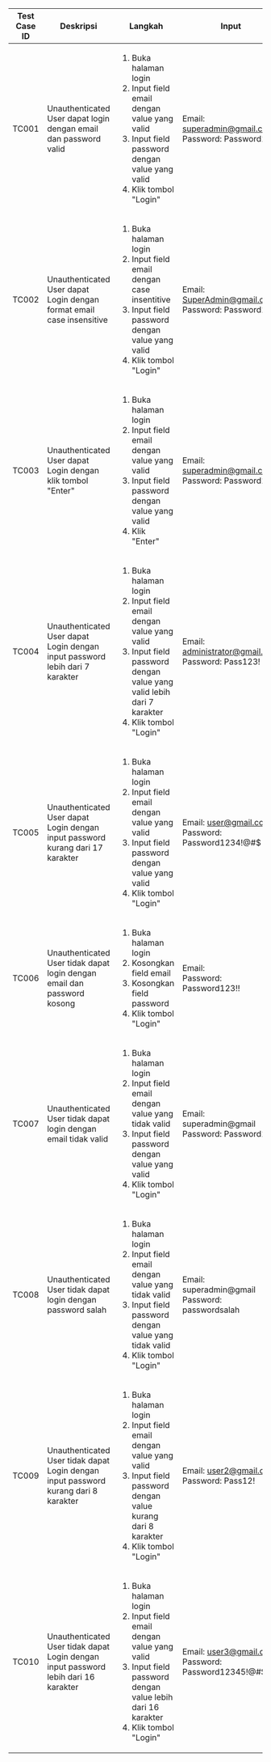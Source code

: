 | Test Case ID | Deskripsi | Langkah | Input | Expected Result |
|--------------|-----------|---------|-------|-----------------|
| TC001 | Unauthenticated User dapat login dengan email dan password valid | <ol><li>Buka halaman login</li><li>Input field email dengan value yang valid</li><li>Input field password dengan value yang valid</li><li>Klik tombol "Login"</li></ol> | Email: superadmin@gmail.com <br>Password: Password123! | User berhasil login dan diarahkan ke dashboard |
| TC002 | Unauthenticated User dapat Login dengan format email case insensitive | <ol><li>Buka halaman login</li><li>Input field email dengan case insentitive</li><li>Input field password dengan value yang valid</li><li>Klik tombol "Login"</li></ol> | Email: SuperAdmin@gmail.com <br>Password: Password123! | User berhasil login dan diarahkan ke dashboard |
| TC003 | Unauthenticated User dapat Login dengan klik tombol "Enter"  | <ol><li>Buka halaman login</li><li>Input field email dengan value yang valid</li><li>Input field password dengan value yang valid</li><li>Klik "Enter"</li></ol> | Email: superadmin@gmail.com <br>Password: Password123! | User berhasil login dan diarahkan ke dashboard |
| TC004 | Unauthenticated User dapat Login dengan input password lebih dari 7 karakter | <ol><li>Buka halaman login</li><li>Input field email dengan value yang valid</li><li>Input field password dengan value yang valid lebih dari 7 karakter</li><li>Klik tombol "Login"</li></ol> | Email: administrator@gmail.com <br>Password: Pass123! | User berhasil login dan diarahkan ke dashboard |
| TC005 | Unauthenticated User dapat Login dengan input password kurang dari 17 karakter | <ol><li>Buka halaman login</li><li>Input field email dengan value yang valid</li><li>Input field password dengan value yang valid</li><li>Klik tombol "Login"</li></ol> | Email: user@gmail.com <br>Password: Password1234!@#$ | User berhasil login dan diarahkan ke dashboard |
| TC006 | Unauthenticated User tidak dapat login dengan email dan password kosong | <ol><li>Buka halaman login</li><li>Kosongkan field email</li><li>Kosongkan field password</li><li>Klik tombol "Login"</li></ol> | Email:<br>Password: Password123!! | Sistem menampilkan validation alert "Email wajib diisi!" pada field email dan "Password wajib diisi!" pada field password |
| TC007 | Unauthenticated User tidak dapat login dengan email tidak valid | <ol><li>Buka halaman login</li><li>Input field email dengan value yang tidak valid</li><li>Input field password dengan value yang valid</li><li>Klik tombol "Login"</li></ol> | Email: superadmin@gmail <br>Password: Password123! | Sistem menampilkan validation alert "Format email tidak valid!" |
| TC008 | Unauthenticated User tidak dapat login dengan password salah | <ol><li>Buka halaman login</li><li>Input field email dengan value yang tidak valid</li><li>Input field password dengan value yang tidak valid</li><li>Klik tombol "Login"</li></ol> | Email: superadmin@gmail <br>Password: passwordsalah | Sistem menampilkan error alert "Username atau Password salah!" |
| TC009 | Unauthenticated User tidak dapat Login dengan input password kurang dari 8 karakter | <ol><li>Buka halaman login</li><li>Input field email dengan value yang valid</li><li>Input field password dengan value kurang dari 8 karakter</li><li>Klik tombol "Login"</li></ol> | Email: user2@gmail.com <br>Password: Pass12! | Sistem menampilkan validation alert "Password minimal 8 karakter!"
| TC010 | Unauthenticated User tidak dapat Login dengan input password lebih dari 16 karakter | <ol><li>Buka halaman login</li><li>Input field email dengan value yang valid</li><li>Input field password dengan value lebih dari 16 karakter</li><li>Klik tombol "Login"</li></ol> | Email: user3@gmail.com <br>Password: Password12345!@#$% | Sistem menampilkan validation alert "Password maksimal 16 karakter!"